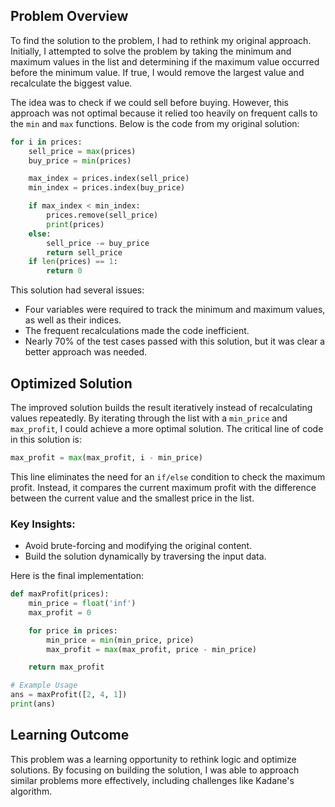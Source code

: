 ## Problem Overview
To find the solution to the problem, I had to rethink my original approach. Initially, I attempted to solve the problem by taking the minimum and maximum values in the list and determining if the maximum value occurred before the minimum value. If true, I would remove the largest value and recalculate the biggest value.

The idea was to check if we could sell before buying. However, this approach was not optimal because it relied too heavily on frequent calls to the `min` and `max` functions. Below is the code from my original solution:

```python
for i in prices:
    sell_price = max(prices)
    buy_price = min(prices)

    max_index = prices.index(sell_price)
    min_index = prices.index(buy_price)

    if max_index < min_index:
        prices.remove(sell_price)
        print(prices)
    else:
        sell_price -= buy_price
        return sell_price
    if len(prices) == 1:
        return 0
```

This solution had several issues:
- Four variables were required to track the minimum and maximum values, as well as their indices.
- The frequent recalculations made the code inefficient.
- Nearly 70% of the test cases passed with this solution, but it was clear a better approach was needed.

## Optimized Solution
The improved solution builds the result iteratively instead of recalculating values repeatedly. By iterating through the list with a `min_price` and `max_profit`, I could achieve a more optimal solution. The critical line of code in this solution is:

```python
max_profit = max(max_profit, i - min_price)
```

This line eliminates the need for an `if/else` condition to check the maximum profit. Instead, it compares the current maximum profit with the difference between the current value and the smallest price in the list. 

### Key Insights:
- Avoid brute-forcing and modifying the original content.
- Build the solution dynamically by traversing the input data.

Here is the final implementation:

```python
def maxProfit(prices):
    min_price = float('inf')
    max_profit = 0

    for price in prices:
        min_price = min(min_price, price)
        max_profit = max(max_profit, price - min_price)

    return max_profit

# Example Usage
ans = maxProfit([2, 4, 1])
print(ans)
```

## Learning Outcome
This problem was a learning opportunity to rethink logic and optimize solutions. By focusing on building the solution, I was able to approach similar problems more effectively, including challenges like Kadane's algorithm.
